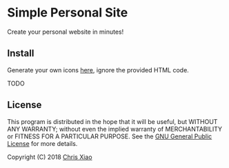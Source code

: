 # Simple Personal Site

Create your personal website in minutes!

## Install

Generate your own icons [here](https://realfavicongenerator.net), ignore the provided HTML code.

TODO

## License

This program is distributed in the hope that it will be useful,
but WITHOUT ANY WARRANTY; without even the implied warranty of
MERCHANTABILITY or FITNESS FOR A PARTICULAR PURPOSE. See the
[GNU General Public License](LICENSE) for more details.

Copyright (C) 2018 [Chris Xiao](https://github.com/chrisx8)
